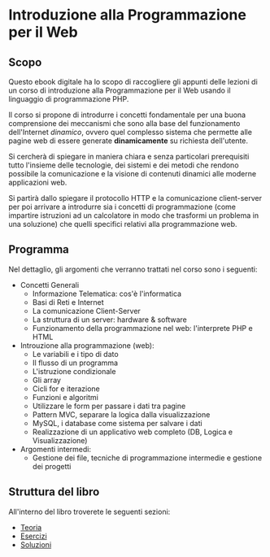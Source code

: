 # Introduzione alla Programmazione per il Web

## Scopo 

Questo ebook digitale ha lo scopo di raccogliere gli appunti delle lezioni
di un corso di introduzione alla Programmazione per il Web usando il linguaggio
di programmazione PHP. 

Il corso si propone di introdurre i concetti fondamentale per una buona comprensione
dei meccanismi che sono alla base del funzionamento dell'Internet *dinamico*, 
ovvero quel complesso sistema che permette alle pagine web di essere generate **dinamicamente**
su richiesta dell'utente. 

Si cercherà di spiegare in maniera chiara e senza particolari prerequisiti tutto 
l'insieme delle tecnologie, dei sistemi e dei metodi che rendono possibile la comunicazione
e la visione di contenuti dinamici alle moderne applicazioni web. 

Si partirà dallo spiegare il protocollo HTTP e la comunicazione client-server per poi arrivare
a introdurre sia i concetti di programmazione (come impartire istruzioni ad un calcolatore in 
modo che trasformi un problema in una soluzione) che quelli specifici relativi alla programmazione web. 

## Programma

Nel dettaglio, gli argomenti che verranno trattati nel corso sono i seguenti: 

* Concetti Generali
  * Informazione Telematica: cos'è l'informatica
  * Basi di Reti e Internet
  * La comunicazione Client-Server
  * La struttura di un server: hardware & software
  * Funzionamento della programmazione nel web: l'interprete PHP e HTML
* Introuzione alla programmazione (web): 
  * Le variabili e i tipo di dato
  * Il flusso di un programma 
  * L'istruzione condizionale 
  * Gli array
  * Cicli for e iterazione 
  * Funzioni e algoritmi 
  * Utilizzare le form per passare i dati tra pagine 
  * Pattern MVC, separare la logica dalla visualizzazione
  * MySQL, i database come sistema per salvare i dati 
  * Realizzazione di un applicativo web completo (DB, Logica e Visualizzazione) 
* Argomenti intermedi:
  * Gestione dei file, tecniche di programmazione intermedie e gestione dei progetti

## Struttura del libro

All'interno del libro troverete le seguenti sezioni: 

- [Teoria](./teoria.html)
- [Esercizi](./esercizi.html)
- [Soluzioni](./soluzioni.html)


